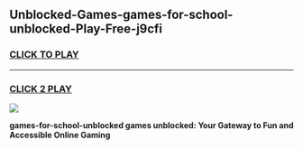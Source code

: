 
## Unblocked-Games-games-for-school-unblocked-Play-Free-j9cfi
<h3>
<a href="https://premium76.site?title=games-for-school-unblocked&ref=17A">CLICK TO PLAY</a></h3>
<hr>

<h3>
<a href="https://premium76.site?title=games-for-school-unblocked&ref=17A">CLICK 2 PLAY</a>
  
</h3>

<a href="https://premium76.site?title=games-for-school-unblocked&ref=17A"><img src="https://clearcache.store/games.png"></a>


**games-for-school-unblocked games unblocked: Your Gateway to Fun and Accessible Online Gaming**
